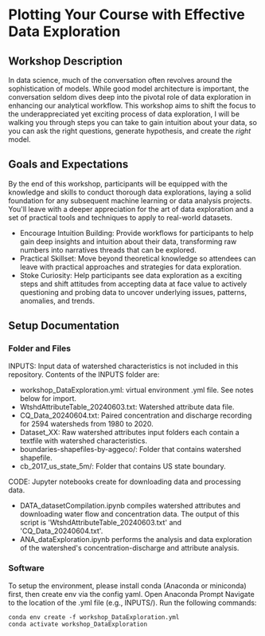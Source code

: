 # Plotting Your Course with Effective Data Exploration

## Workshop Description
In data science, much of the conversation often revolves around the sophistication of models. While good model architecture is important, the conversation seldom dives deep into the pivotal role of data exploration in enhancing our analytical workflow. This workshop aims to shift the focus to the underappreciated yet exciting process of data exploration, I will be walking you through steps you can take to gain intuition about your data, so you can ask the right questions, generate hypothesis, and create the _right_ model. 

## Goals and Expectations
By the end of this workshop, participants will be equipped with the knowledge and skills to conduct thorough data explorations, laying a solid foundation for any subsequent machine learning or data analysis projects. You'll leave with a deeper appreciation for the art of data exploration and a set of practical tools and techniques to apply to real-world datasets.
* Encourage Intuition Building: Provide workflows for participants to help gain deep insights and intuition about their data, transforming raw numbers into narratives threads that can be explored.
* Practical Skillset: Move beyond theoretical knowledge so attendees can leave with practical approaches and strategies for data exploration.
* Stoke Curiosity: Help participants see data exploration as a exciting steps and shift attitudes from accepting data at face value to actively questioning and probing data to uncover underlying issues, patterns, anomalies, and trends.

## Setup Documentation
### Folder and Files
INPUTS: Input data of watershed characteristics is not included in this repository. Contents of the INPUTS folder are:
- workshop_DataExploration.yml: virtual environment .yml file. See notes below for import. 
- WtshdAttributeTable_20240603.txt: Watershed attribute data file.
- CQ_Data_20240604.txt: Paired concentration and discharge recording for 2594 watersheds from 1980 to 2020.
- Dataset_XX: Raw watershed attributes input folders each contain a textfile with watershed characteristics. 
- boundaries-shapefiles-by-aggeco/: Folder that contains watershed shapefile.
- cb_2017_us_state_5m/: Folder that contains US state boundary.

CODE: Jupyter notebooks create for downloading data and processing data.
- DATA_datasetCompilation.ipynb compiles watershed attributes and downloading water flow and concentration data. The output of this script is 'WtshdAttributeTable_20240603.txt' and 'CQ_Data_20240604.txt'.
- ANA_dataExploration.ipynb performs the analysis and data exploration of the watershed's concentration-discharge and attribute analysis. 

### Software
To setup the environment, please install conda (Anaconda or miniconda) first, then create env via the config yaml.
Open Anaconda Prompt
Navigate to the location of the .yml file (e.g., INPUTS/).
Run the following commands:
```
conda env create -f workshop_DataExploration.yml
conda activate workshop_DataExploration
```
